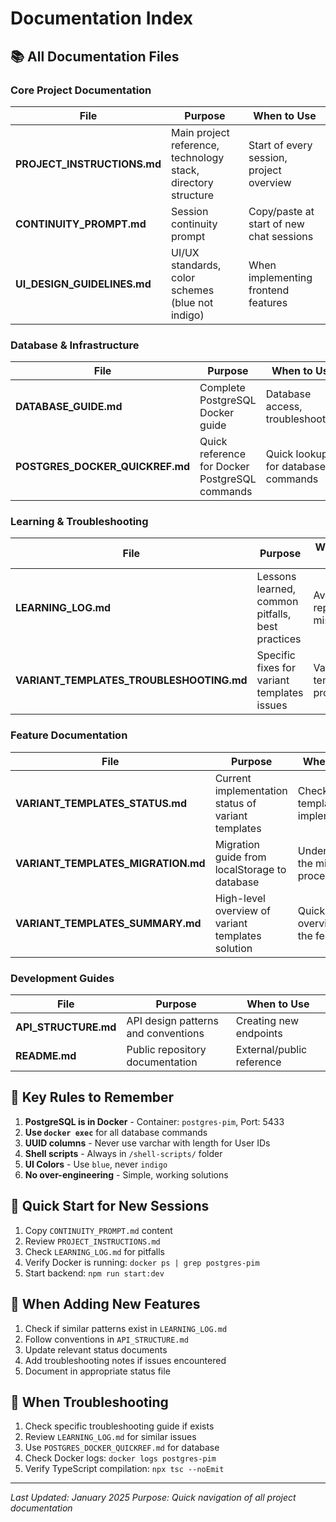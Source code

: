 # Documentation Index

## 📚 All Documentation Files

### Core Project Documentation

| File | Purpose | When to Use |
|------|---------|------------|
| **PROJECT_INSTRUCTIONS.md** | Main project reference, technology stack, directory structure | Start of every session, project overview |
| **CONTINUITY_PROMPT.md** | Session continuity prompt | Copy/paste at start of new chat sessions |
| **UI_DESIGN_GUIDELINES.md** | UI/UX standards, color schemes (blue not indigo) | When implementing frontend features |

### Database & Infrastructure

| File | Purpose | When to Use |
|------|---------|------------|
| **DATABASE_GUIDE.md** | Complete PostgreSQL Docker guide | Database access, troubleshooting |
| **POSTGRES_DOCKER_QUICKREF.md** | Quick reference for Docker PostgreSQL commands | Quick lookup for database commands |

### Learning & Troubleshooting

| File | Purpose | When to Use |
|------|---------|------------|
| **LEARNING_LOG.md** | Lessons learned, common pitfalls, best practices | Avoid repeating mistakes |
| **VARIANT_TEMPLATES_TROUBLESHOOTING.md** | Specific fixes for variant templates issues | Variant template problems |

### Feature Documentation

| File | Purpose | When to Use |
|------|---------|------------|
| **VARIANT_TEMPLATES_STATUS.md** | Current implementation status of variant templates | Check variant templates implementation |
| **VARIANT_TEMPLATES_MIGRATION.md** | Migration guide from localStorage to database | Understanding the migration process |
| **VARIANT_TEMPLATES_SUMMARY.md** | High-level overview of variant templates solution | Quick overview of the feature |

### Development Guides

| File | Purpose | When to Use |
|------|---------|------------|
| **API_STRUCTURE.md** | API design patterns and conventions | Creating new endpoints |
| **README.md** | Public repository documentation | External/public reference |

## 🔑 Key Rules to Remember

1. **PostgreSQL is in Docker** - Container: `postgres-pim`, Port: 5433
2. **Use `docker exec`** for all database commands
3. **UUID columns** - Never use varchar with length for User IDs
4. **Shell scripts** - Always in `/shell-scripts/` folder
5. **UI Colors** - Use `blue`, never `indigo`
6. **No over-engineering** - Simple, working solutions

## 🚀 Quick Start for New Sessions

1. Copy `CONTINUITY_PROMPT.md` content
2. Review `PROJECT_INSTRUCTIONS.md` 
3. Check `LEARNING_LOG.md` for pitfalls
4. Verify Docker is running: `docker ps | grep postgres-pim`
5. Start backend: `npm run start:dev`

## 📝 When Adding New Features

1. Check if similar patterns exist in `LEARNING_LOG.md`
2. Follow conventions in `API_STRUCTURE.md`
3. Update relevant status documents
4. Add troubleshooting notes if issues encountered
5. Document in appropriate status file

## 🔧 When Troubleshooting

1. Check specific troubleshooting guide if exists
2. Review `LEARNING_LOG.md` for similar issues
3. Use `POSTGRES_DOCKER_QUICKREF.md` for database
4. Check Docker logs: `docker logs postgres-pim`
5. Verify TypeScript compilation: `npx tsc --noEmit`

---
*Last Updated: January 2025*
*Purpose: Quick navigation of all project documentation*
